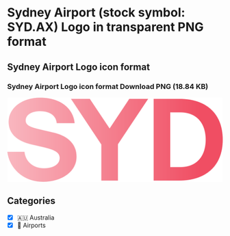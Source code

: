 # Sydney Airport (stock symbol: SYD.AX) Logo in transparent PNG format

## Sydney Airport Logo icon format

### Sydney Airport Logo icon format Download PNG (18.84 KB)

![Sydney Airport Logo icon format Download PNG (18.84 KB)](/img/orig/SYD.AX-547b2b64.png)



## Categories
- [x] 🇦🇺 Australia
- [x] 🛫 Airports
